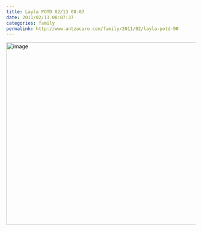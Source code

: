 ```yaml
---
title: Layla POTD 02/13 08:07
date: 2011/02/13 08:07:37
categories: family
permalink: http://www.antzucaro.com/family/2011/02/layla-potd-90
---
```

<img src="http://media.antzucaro.com/uploads/2011/02/IMG_20110213_080737.jpg" width="650px" height="485px" alt="image" style="display: block; margin-right: auto; margin-left: auto;">